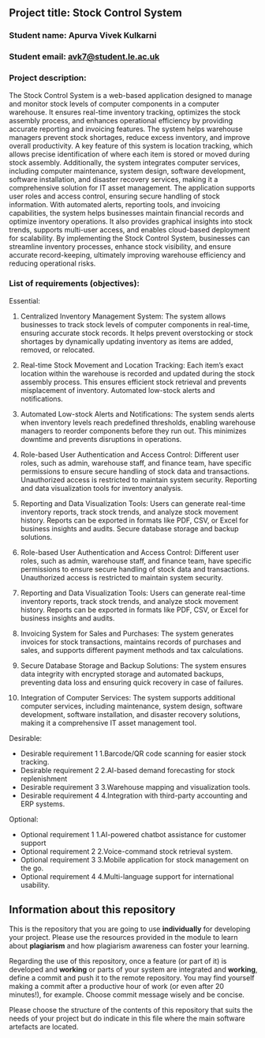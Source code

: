 [comment]: # (You may find the following markdown cheat sheet useful: https://www.markdownguide.org/cheat-sheet/. You may also consider using an online Markdown editor such as StackEdit or makeareadme.) 

## Project title: Stock Control System

### Student name: Apurva Vivek Kulkarni

### Student email: avk7@student.le.ac.uk

### Project description: 

The Stock Control System is a web-based application designed to manage and monitor stock levels of computer components in a computer warehouse. It ensures real-time inventory tracking, optimizes the stock assembly process, and enhances operational efficiency by providing accurate reporting and invoicing features. The system helps warehouse managers prevent stock shortages, reduce excess inventory, and improve overall productivity.
A key feature of this system is location tracking, which allows precise identification of where each item is stored or moved during stock assembly. Additionally, the system integrates computer services, including computer maintenance, system design, software development, software installation, and disaster recovery services, making it a comprehensive solution for IT asset management.
The application supports user roles and access control, ensuring secure handling of stock information. With automated alerts, reporting tools, and invoicing capabilities, the system helps businesses maintain financial records and optimize inventory operations. It also provides graphical insights into stock trends, supports multi-user access, and enables cloud-based deployment for scalability.
By implementing the Stock Control System, businesses can streamline inventory processes, enhance stock visibility, and ensure accurate record-keeping, ultimately improving warehouse efficiency and reducing operational risks.


### List of requirements (objectives): 

[comment]: # (You can add as many additional bullet points as necessary by adding an additional hyphon symbol '-' at the end of each list) 

Essential:
1.	Centralized Inventory Management System: The system allows businesses to track stock levels of computer components in real-time, ensuring accurate stock records. It helps prevent overstocking or stock shortages by dynamically updating inventory as items are added, removed, or relocated.

2.	Real-time Stock Movement and Location Tracking: Each item’s exact location within the warehouse is recorded and updated during the stock assembly process. This ensures efficient stock retrieval and prevents misplacement of inventory. Automated low-stock alerts and notifications.

3.	Automated Low-stock Alerts and Notifications: The system sends alerts when inventory levels reach predefined thresholds, enabling warehouse managers to reorder components before they run out. This minimizes downtime and prevents disruptions in operations.

4.	Role-based User Authentication and Access Control: Different user roles, such as admin, warehouse staff, and finance team, have specific permissions to ensure secure handling of stock data and transactions. Unauthorized access is restricted to maintain system security. Reporting and data visualization tools for inventory analysis.

5.	Reporting and Data Visualization Tools: Users can generate real-time inventory reports, track stock trends, and analyze stock movement history. Reports can be exported in formats like PDF, CSV, or Excel for business insights and audits. Secure database storage and backup solutions.

6. Role-based User Authentication and Access Control: Different user roles, such as admin, warehouse staff, and finance team, have specific permissions to ensure secure handling of stock data and transactions. Unauthorized access is restricted to maintain system security.

7. Reporting and Data Visualization Tools: Users can generate real-time inventory reports, track stock trends, and analyze stock movement history. Reports can be exported in formats like PDF, CSV, or Excel for business insights and audits.

8. Invoicing System for Sales and Purchases: The system generates invoices for stock transactions, maintains records of purchases and sales, and supports different payment methods and tax calculations.

9. Secure Database Storage and Backup Solutions: The system ensures data integrity with encrypted storage and automated backups, preventing data loss and ensuring quick recovery in case of failures.

10. Integration of Computer Services: The system supports additional computer services, including maintenance, system design, software development, software installation, and disaster recovery solutions, making it a comprehensive IT asset management tool.


Desirable:
- Desirable requirement 1
1.Barcode/QR code scanning for easier stock tracking.
- Desirable requirement 2
2.AI-based demand forecasting for stock replenishment
- Desirable requirement 3
3.Warehouse mapping and visualization tools.
- Desirable requirement 4
4.Integration with third-party accounting and ERP systems.

Optional:
- Optional requirement 1
1.AI-powered chatbot assistance for customer support
- Optional requirement 2
2.Voice-command stock retrieval system.
- Optional requirement 3
3.Mobile application for stock management on the go.
- Optional requirement 4
4.Multi-language support for international usability.


## Information about this repository
This is the repository that you are going to use **individually** for developing your project. Please use the resources provided in the module to learn about **plagiarism** and how plagiarism awareness can foster your learning.

Regarding the use of this repository, once a feature (or part of it) is developed and **working** or parts of your system are integrated and **working**, define a commit and push it to the remote repository. You may find yourself making a commit after a productive hour of work (or even after 20 minutes!), for example. Choose commit message wisely and be concise.

Please choose the structure of the contents of this repository that suits the needs of your project but do indicate in this file where the main software artefacts are located.
